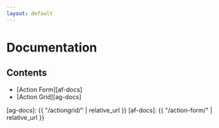 ```yaml
---
layout: default
---
```


# Documentation

## Contents

* [Action Form][af-docs]
* [Action Grid][ag-docs]

[ag-docs]: {{ "/actiongrid/" | relative_url }}
[af-docs]: {{ "/action-form/" | relative_url }}